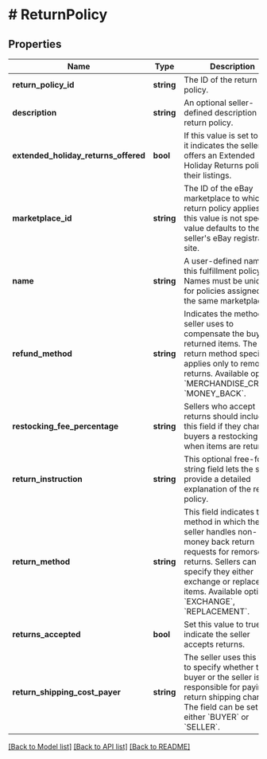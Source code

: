 # # ReturnPolicy

## Properties

Name | Type | Description | Notes
------------ | ------------- | ------------- | -------------
**return_policy_id** | **string** | The ID of the return policy. | [optional]
**description** | **string** | An optional seller-defined description of the return policy. | [optional]
**extended_holiday_returns_offered** | **bool** | If this value is set to true, it indicates the seller offers an Extended Holiday Returns policy for their listings. | [optional]
**marketplace_id** | **string** | The ID of the eBay marketplace to which this return policy applies. If this value is not specified, value defaults to the seller&#39;s eBay registration site. | [optional]
**name** | **string** | A user-defined name for this fulfillment policy. Names must be unique for policies assigned to the same marketplace. | [optional]
**refund_method** | **string** | Indicates the method the seller uses to compensate the buyer for returned items. The return method specified applies only to remorse returns. Available options: &#x60;MERCHANDISE_CREDIT&#x60;, &#x60;MONEY_BACK&#x60;. | [optional]
**restocking_fee_percentage** | **string** | Sellers who accept returns should include this field if they charge buyers a restocking fee when items are returned. | [optional]
**return_instruction** | **string** | This optional free-form string field lets the seller provide a detailed explanation of the return policy. | [optional]
**return_method** | **string** | This field indicates the method in which the seller handles non-money back return requests for remorse returns. Sellers can specify they either exchange or replace items. Available options: &#x60;EXCHANGE&#x60;, &#x60;REPLACEMENT&#x60;. | [optional]
**returns_accepted** | **bool** | Set this value to true to indicate the seller accepts returns. | [optional]
**return_shipping_cost_payer** | **string** | The seller uses this value to specify whether the buyer or the seller is responsible for paying return shipping charges. The field can be set to either &#x60;BUYER&#x60; or &#x60;SELLER&#x60;. | [optional]

[[Back to Model list]](../../README.md#models) [[Back to API list]](../../README.md#endpoints) [[Back to README]](../../README.md)
